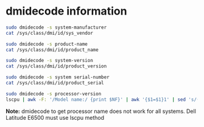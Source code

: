 # dmidecode information
```bash
sudo dmidecode -s system-manufacturer
cat /sys/class/dmi/id/sys_vendor

sudo dmidecode -s product-name
cat /sys/class/dmi/id/product_name

sudo dmidecode -s system-version
cat /sys/class/dmi/id/product_version

sudo dmidecode -s system serial-number
cat /sys/class/dmi/id/product_serial

sudo dmidecode -s processor-version
lscpu | awk -F: '/Model name:/ {print $NF}' | awk '{$1=$1}1' | sed 's/([^)]*)//g'
```
**Note:** dmidecode to get processor name does not work for all systems.
Dell Latitude E6500 must use lscpu method
